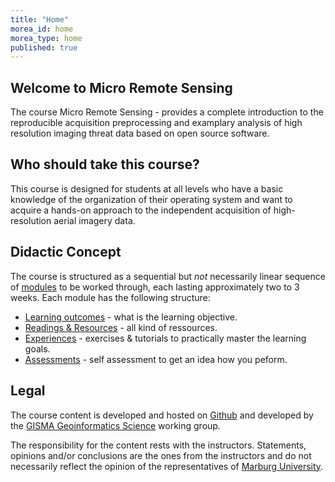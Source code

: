```yaml
---
title: "Home"
morea_id: home
morea_type: home
published: true
---
```


## Welcome to Micro Remote Sensing 


The course Micro Remote Sensing - provides a complete introduction to the reproducible acquisition preprocessing and examplary analysis of high resolution imaging threat data based on open source software. 

## Who should take this course?

This course is designed for students at all levels who have a basic knowledge of the organization of their operating system and want to acquire a hands-on approach to the independent acquisition of high-resolution aerial imagery data.

## Didactic Concept

 The course is structured as a sequential but *not* necessarily linear sequence of [modules](/LV-Micro-Remote-Sensing/modules) to be worked through, each lasting approximately two to 3 weeks. Each module has the following structure:


  * [Learning outcomes](/LV-Micro-Remote-Sensing/outcomes) - what is the learning objective.
  * [Readings & Resources](/LV-Micro-Remote-Sensing/readings) - all kind of ressources.
  * [Experiences](/LV-Micro-Remote-Sensing/experiences) - exercises & tutorials to practically master the learning goals.
  * [Assessments](/LV-Micro-Remote-Sensing/assessments) - self assessment to get an idea how you peform.
  
  
## Legal

The course content is developed and hosted on [Github](https://gisma-courses.github.io/geoinfo-basis-qgis/) and developed by the [GISMA Geoinformatics Science](https://www.uni-marburg.de/de/fb19/fachbereich/staff/reudenbach) working group.

The responsibility for the content rests with the instructors. Statements, opinions and/or conclusions are the ones from the instructors and do not necessarily reflect the opinion of the representatives of [Marburg University](https://www.uni-marburg.de/en). 

